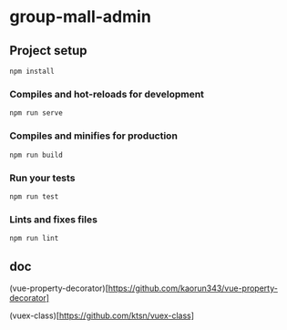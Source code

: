# group-mall-admin

## Project setup
```
npm install
```

### Compiles and hot-reloads for development
```
npm run serve
```

### Compiles and minifies for production
```
npm run build
```

### Run your tests
```
npm run test
```

### Lints and fixes files
```
npm run lint
```

## doc

(vue-property-decorator)[https://github.com/kaorun343/vue-property-decorator]


(vuex-class)[https://github.com/ktsn/vuex-class]